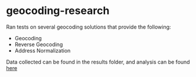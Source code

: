 geocoding-research
======================

Ran tests on several geocoding solutions that provide the following:
- Geocoding
- Reverse Geocoding
- Address Normalization

Data collected can be found in the results folder, and analysis can be found [here](https://drive.google.com/folderview?id=0BwR7i1Bv5PCWSlRzVy01b09DNVU&usp=sharing)
